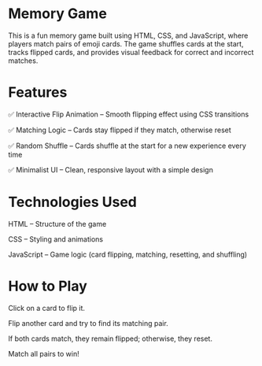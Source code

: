 # Memory Game
This is a fun memory game built using HTML, CSS, and JavaScript, where players match pairs of emoji cards. The game shuffles cards at the start, tracks flipped cards, and provides visual feedback for correct and incorrect matches.

# Features
✅ Interactive Flip Animation – Smooth flipping effect using CSS transitions

✅ Matching Logic – Cards stay flipped if they match, otherwise reset

✅ Random Shuffle – Cards shuffle at the start for a new experience every time

✅ Minimalist UI – Clean, responsive layout with a simple design


# Technologies Used
HTML – Structure of the game

CSS – Styling and animations

JavaScript – Game logic (card flipping, matching, resetting, and shuffling)

# How to Play

Click on a card to flip it.

Flip another card and try to find its matching pair.

If both cards match, they remain flipped; otherwise, they reset.

Match all pairs to win!
